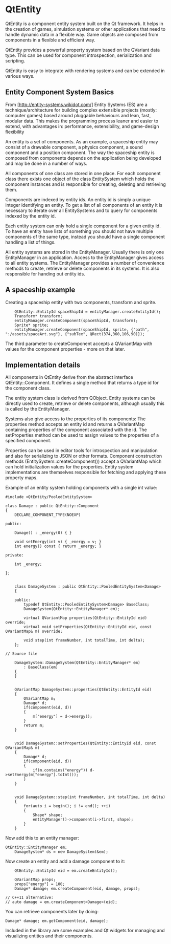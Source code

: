 QtEntity
========

QtEntity is a component entity system built on the Qt framework. It helps in the creation of games,
simulation systems or other applications that need to handle dynamic data in a flexible way.
Game objects are composed from components in a flexible and efficient way.

QtEntity provides a powerful property system based on the QVariant data type.
This can be used for component introspection, serialization and scripting.

QtEntity is easy to integrate with rendering systems and can be extended in various ways.

Entity Component System Basics
-------------
From  [http://entity-systems.wikidot.com/]
	Entity Systems (ES) are a technique/architecture for building complex extensible projects 
	(mostly: computer games) based around pluggable behaviours and lean, fast, modular data.
	This makes the programming process leaner and easier to extend, with advantages in:
        performance, extensibility, and game-design flexibility

An entity is a set of components. As an example, a spaceship entity may consist of a drawable component,
a physics component, a sound component and a position component. The way the spaceship entity
is composed from components depends on the application being developed and may be done
in a number of ways.

All components of one class are stored in one place. For each component class
there exists one object of the class EntitySystem which holds the component instances and is
responsible for creating, deleting and retrieving them.

Components are indexed by entity ids. An entity id is simply a unique integer
identifying an entity. To get a list of all components of an entity it is necessary to
iterate over all EntitySystems and to query for components indexed by the entity id.

Each entity system can only hold a single component for a given entity id.
To have an entity have lists of something you should not have multiple components of the same type,
instead you should have a single component handling a list of things.

All entity systems are stored in the EntityManager. Usually there is only one EntityManager
in an application. Access to the EntityManager gives access to all entity systems.
The EntityManager provides a number of convenience methods to create, retrieve or delete components
in its systems. It is also responsible for handing out entity ids.

A spaceship example
-------------
Creating a spaceship entity with two components, transform and sprite.

        QtEntity::EntityId spaceShipId = entityManager.createEntityId();
        Transform* transform;
        entityManager.createComponent(spaceShipId, transform);
        Sprite* sprite;
        entityManager.createComponent(spaceShipId, sprite, {"path", ":/assets/spaceArt.svg"}, {"subTex", QRect(374,360,106,90)});

The third parameter to createComponent accepts a QVariantMap with values for the
component properties - more on that later.

Implementation details
-------------
All components in QtEntity derive from the abstract interface QtEntity::Component. It defines a
single method that returns a type id for the component class.

The entity system class is derived from QObject.
Entity systems can be directly used to create, retrieve or delete components, although usually this is called by
the EntityManager.

Systems also give access to the properties of its components: The properties method accepts an entity id
and returns a QVariantMap containing properties of the component associated with the id. The setProperties method can
be used to assign values to the properties of a specified component.

Properties can be used in editor tools for introspection and manipulation and also for serializing to JSON or other formats.
Component construction methods (EntitySystem::createComponent()) accept a QVariantMap which can hold initialization 
values for the properties. Entity system implementations are themselves responsible for fetching and applying these property maps.

Example of an entity system holding components with a single int value:

	
	#include <QtEntity/PooledEntitySystem>

	class Damage : public QtEntity::Component
	{
		DECLARE_COMPONENT_TYPE(NOEXP)    

	public:

		Damage() : _energy(0) { }

		void setEnergy(int v) { _energy = v; }
		int energy() const { return _energy; }

	private:

		int _energy;

	};


        class DamageSystem : public QtEntity::PooledEntitySystem<Damage>
        {

        public:
            typedef QtEntity::PooledEntitySystem<Damage> BaseClass;
            DamageSystem(QtEntity::EntityManager* em);

            virtual QVariantMap properties(QtEntity::EntityId eid) override;
            virtual void setProperties(QtEntity::EntityId eid, const QVariantMap& m) override;

            void step(int frameNumber, int totalTime, int delta);
        };

	// Source file

        DamageSystem::DamageSystem(QtEntity::EntityManager* em)
            : BaseClass(em)
        {
        }


        QVariantMap DamageSystem::properties(QtEntity::EntityId eid)
        {
            QVariantMap m;
            Damage* d;
            if(component(eid, d))
            {
                m["energy"] = d->energy();
            }
            return m;
        }


        void DamageSystem::setProperties(QtEntity::EntityId eid, const QVariantMap& m)
        {
            Damage* d;
            if(component(eid, d))
            {
                if(m.contains("energy")) d->setEnergy(m["energy"].toInt());
            }
        }


        void DamageSystem::step(int frameNumber, int totalTime, int delta)
        {
            for(auto i = begin(); i != end(); ++i)
            {
                Shape* shape;
                entityManager()->component(i->first, shape);
            }
        }


Now add this to an entity manager:


	QtEntity::EntityManager em;
        DamageSystem* ds = new DamageSystem(&em);

Now create an entity and add a damage component to it:

        QtEntity::EntityId eid = em.createEntityId();

        QVariantMap props;
        props["energy"] = 100;
        Damage* damage; em.createComponent(eid, damage, props);

	// C++11 alternative:
	// auto damage = em.createComponent<Damage>(eid);

You can retrieve components later by doing:

	Damage* damage; em.getComponent(eid, damage);

Included in the library are some examples and Qt widgets for managing and visualizing entities and their components.

